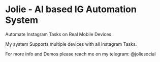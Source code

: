 # Jolie - AI based IG Automation System
 Automate Instagram Tasks on Real Mobile Devices

My system Supports multiple devices with all Instagram Tasks.

For more info and Demos please reach me on my telegram: @joliesocial

